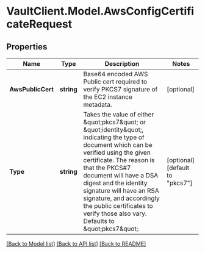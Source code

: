 # VaultClient.Model.AwsConfigCertificateRequest

## Properties

Name | Type | Description | Notes
------------ | ------------- | ------------- | -------------
**AwsPublicCert** | **string** | Base64 encoded AWS Public cert required to verify PKCS7 signature of the EC2 instance metadata. | [optional] 
**Type** | **string** | Takes the value of either \&quot;pkcs7\&quot; or \&quot;identity\&quot;, indicating the type of document which can be verified using the given certificate. The reason is that the PKCS#7 document will have a DSA digest and the identity signature will have an RSA signature, and accordingly the public certificates to verify those also vary. Defaults to \&quot;pkcs7\&quot;. | [optional] [default to "pkcs7"]

[[Back to Model list]](../README.md#documentation-for-models) [[Back to API list]](../README.md#documentation-for-api-endpoints) [[Back to README]](../README.md)

